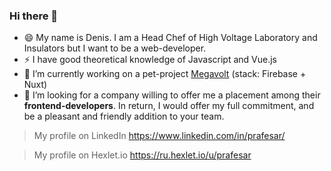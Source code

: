 ### Hi there 👋

- 😄 My name is Denis. I am a Head Chef of High Voltage Laboratory and Insulators but I want to be a web-developer. 
- ⚡ I have good theoretical knowledge of Javascript and Vue.js
- 🌱 I’m currently working on а pet-project [Megavolt](https://prafesar-labs.web.app/) (stack: Firebase + Nuxt)
- 👯 I’m looking for a company willing to offer me a placement among their **frontend-developers**. In return, I would offer my full commitment, and be a pleasant and friendly addition to your team. 

> My profile on LinkedIn https://www.linkedin.com/in/prafesar/

> My profile on Hexlet.io https://ru.hexlet.io/u/prafesar
